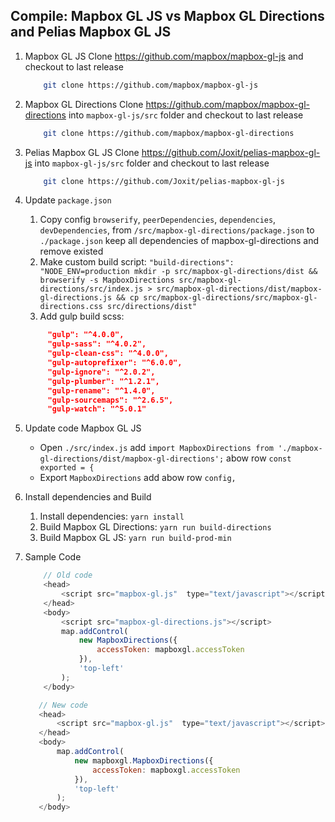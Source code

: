## Compile: Mapbox GL JS vs Mapbox GL Directions and Pelias Mapbox GL JS
1. Mapbox GL JS Clone https://github.com/mapbox/mapbox-gl-js and checkout to last release
    ```bash
        git clone https://github.com/mapbox/mapbox-gl-js
    ```
2. Mapbox GL Directions Clone https://github.com/mapbox/mapbox-gl-directions into `mapbox-gl-js/src` folder and checkout to last release
    ```bash
        git clone https://github.com/mapbox/mapbox-gl-directions
    ```
3. Pelias Mapbox GL JS Clone https://github.com/Joxit/pelias-mapbox-gl-js into `mapbox-gl-js/src` folder and checkout to last release
    ```bash
        git clone https://github.com/Joxit/pelias-mapbox-gl-js
    ```
4. Update `package.json`
   1. Copy config `browserify`, `peerDependencies`, `dependencies`, `devDependencies`, from `/src/mapbox-gl-directions/package.json` to `./package.json` keep all dependencies of mapbox-gl-directions and remove existed
   2. Make custom build script: `"build-directions": "NODE_ENV=production mkdir -p src/mapbox-gl-directions/dist && browserify -s MapboxDirections src/mapbox-gl-directions/src/index.js > src/mapbox-gl-directions/dist/mapbox-gl-directions.js && cp src/mapbox-gl-directions/src/mapbox-gl-directions.css src/directions/dist"`
   3. Add gulp build scss:
   ```json
		"gulp": "^4.0.0",
		"gulp-sass": "^4.0.2",
		"gulp-clean-css": "^4.0.0",
		"gulp-autoprefixer": "^6.0.0",
		"gulp-ignore": "^2.0.2",
		"gulp-plumber": "^1.2.1",
		"gulp-rename": "^1.4.0",
		"gulp-sourcemaps": "^2.6.5",
		"gulp-watch": "^5.0.1"
   ```
5. Update code Mapbox GL JS
   - Open `./src/index.js` add `import MapboxDirections from './mapbox-gl-directions/dist/mapbox-gl-directions';` abow row `const exported = {`
   - Export `MapboxDirections` add abow row `config,`
6. Install dependencies and Build
   1. Install dependencies: `yarn install`
   2. Build Mapbox GL Directions: `yarn run build-directions`
   3. Build Mapbox GL JS: `yarn run build-prod-min`
7. Sample Code
    ```javascript
        // Old code
        <head>
            <script src="mapbox-gl.js"  type="text/javascript"></script>
        </head>
        <body>
            <script src="mapbox-gl-directions.js"></script>
            map.addControl(
                new MapboxDirections({
                    accessToken: mapboxgl.accessToken
                }),
                'top-left'
            );
        </body>
    ```

     ```javascript
        // New code
        <head>
            <script src="mapbox-gl.js"  type="text/javascript"></script>
        </head>
        <body>
            map.addControl(
                new mapboxgl.MapboxDirections({
                    accessToken: mapboxgl.accessToken
                }),
                'top-left'
            );
        </body>
    ```

